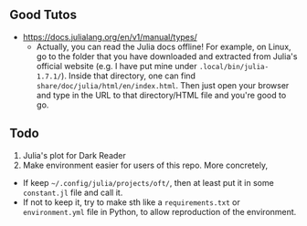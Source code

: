 ## Good Tutos
- <https://docs.julialang.org/en/v1/manual/types/>
  - Actually, you can read the Julia docs offline! For example, on Linux, go to
    the folder that you have downloaded and extracted from Julia's official website
    (e.g. I have put mine under `.local/bin/julia-1.7.1/`). Inside that directory,
    one can find `share/doc/julia/html/en/index.html`. Then just open your browser
    and type in the URL to that directory/HTML file and you're good to go.


## Todo
01. Julia's plot for Dark Reader
02. Make environment easier for users of this repo. More concretely,
  - If keep `~/.config/julia/projects/oft/`, then at least put it in some `constant.jl` file and call it.
  - If not to keep it, try to make sth like a `requirements.txt` or `environment.yml` file in Python, to allow reproduction of the environment.
